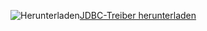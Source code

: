 ![Herunterladen](../ssdt/media/download.png)[JDBC-Treiber herunterladen](https://go.microsoft.com/fwlink/?linkid=868287)
